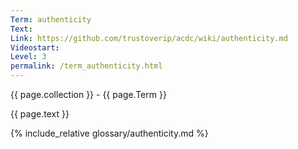 ```yaml
---
Term: authenticity
Text: 
Link: https://github.com/trustoverip/acdc/wiki/authenticity.md
Videostart: 
Level: 3
permalink: /term_authenticity.html
---
```


{{ page.collection }} - {{ page.Term }}

   {{ page.text }}

{% include_relative glossary/authenticity.md %}
